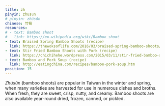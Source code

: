 ```yaml
---
title: zh
pinyin: zhusun
# pinyin: zhúsǔn
chinese: 竹筍
resources: 
# - text: Bamboo shoot
#   link: https://en.wikipedia.org/wiki/Bamboo_shoot
- text: Braised Spring Bamboo Shoots (recipe)
  link: https://thewoksoflife.com/2016/03/braised-spring-bamboo-shoots/
- text: Stir Fried Bamboo Shoots with Pork (recipe)
  link: https://chichihehe.wordpress.com/2015/03/11/stir-fried-bamboo-shoots-with-pork-%E7%AB%B9%E7%AD%8D%E7%82%92%E8%82%89%E7%B5%B2/
- text: Bamboo and Pork Soup (recipe)
  link: http://eatingchina.com/recipes/bamboo-pork-soup.htm
position: 15
---
```


*Zhúsǔn* (bamboo shoots) are popular in Taiwan in the winter and spring, when many varieties are harvested for use in numerous dishes and broths. When fresh, they are sweet, crisp, nutty, and creamy. Bamboo shoots are also available year-round dried, frozen, canned, or pickled.
